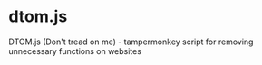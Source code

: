 # dtom.js
DTOM.js (Don't tread on me) - tampermonkey script for removing unnecessary functions on websites
